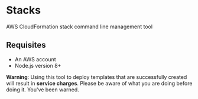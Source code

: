 # Stacks

AWS CloudFormation stack command line management tool

## Requisites

* An AWS account
* Node.js version 8+

**Warning**: Using this tool to deploy templates that are successfully created will result in **service charges**. Please be aware of what you are doing before doing it. You've been warned.
